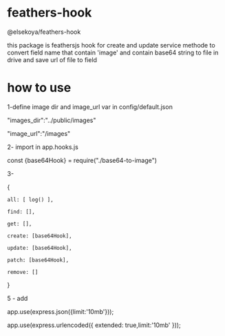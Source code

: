 # feathers-hook
@elsekoya/feathers-hook 

this package is feathersjs hook for create and update service methode to convert field name that contain 'image' and contain base64 string to file in drive and save url of file to field

# how to use

1-define image dir and image_url var in  config/default.json

"images_dir":"../public/images"

"image_url":"/images"

2- import in app.hooks.js

const {base64Hook} = require("./base64-to-image")


3- 

{
    
    all: [ log() ],
    
    find: [],
    
    get: [],
    
    create: [base64Hook],
    
    update: [base64Hook],
    
    patch: [base64Hook],
    
    remove: []
  
  }

5 - add

app.use(express.json({limit:'10mb'}));

app.use(express.urlencoded({ extended: true,limit:'10mb' }));
